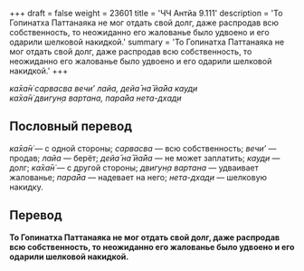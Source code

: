 +++
draft = false
weight = 23601
title = 'ЧЧ Антйа 9.111'
description = 'То Гопинатха Паттанаяка не мог отдать свой долг, даже распродав всю собственность, то неожиданно его жалованье было удвоено и его одарили шелковой накидкой.'
summary = 'То Гопинатха Паттанаяка не мог отдать свой долг, даже распродав всю собственность, то неожиданно его жалованье было удвоено и его одарили шелковой накидкой.'
+++

_ка̄ха̄н̇ сарвасва вечи’ лайа, дейа̄ на̄ йа̄йа кауд̣и  
ка̄ха̄н̇ двигун̣а вартана, пара̄йа нета-дхад̣и_

## Пословный перевод

_ка̄ха̄н̇_ — с одной стороны; _сарвасва_ — всю собственность; _вечи’_ — продав; _лайа_ — берёт; _дейа̄_ _на̄_ _йа̄йа_ — не может заплатить; _кауд̣и_ — долг; _ка̄ха̄н̇_ — с другой стороны; _двигун̣а_ _вартана_ — удваивает жалованье; _пара̄йа_ — надевает на него; _нета_\-_дхад̣и_ — шелковую накидку.

## Перевод

**То Гопинатха Паттанаяка не мог отдать свой долг, даже распродав всю собственность, то неожиданно его жалованье было удвоено и его одарили шелковой накидкой.**
